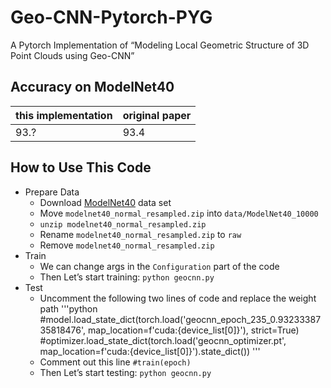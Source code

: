 # Geo-CNN-Pytorch-PYG
A Pytorch Implementation of “Modeling Local Geometric Structure of 3D Point Clouds using Geo-CNN”

## Accuracy on ModelNet40
|this implementation|original paper|
|---|---|
|93.?|93.4|

## How to Use This Code
- Prepare Data
  - Download [ModelNet40](https://shapenet.cs.stanford.edu/media/modelnet40_normal_resampled.zip) data set
  - Move `modelnet40_normal_resampled.zip` into `data/ModelNet40_10000`
  - `unzip modelnet40_normal_resampled.zip`
  - Rename `modelnet40_normal_resampled.zip` to `raw`
  - Remove `modelnet40_normal_resampled.zip`
- Train
  - We can change args in the `Configuration` part of the code
  - Then Let’s start training: `python geocnn.py`
- Test
  - Uncomment the following two lines of code and replace the weight path
  '''python
  #model.load_state_dict(torch.load('geocnn_epoch_235_0.9323338735818476', map_location=f'cuda:{device_list[0]}'), strict=True)
  #optimizer.load_state_dict(torch.load('geocnn_optimizer.pt', map_location=f'cuda:{device_list[0]}').state_dict())
  '''
  - Comment out this line `#train(epoch)`
  - Then Let’s start testing: `python geocnn.py`
